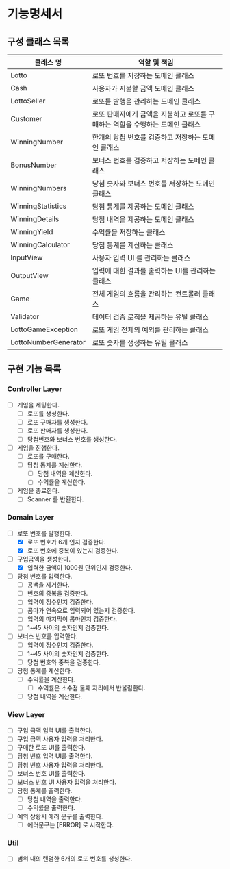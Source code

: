 # 기능명세서

## 구성 클래스 목록

| 클래스 명                | 역할 및 책임                                     |
|----------------------|---------------------------------------------|
| Lotto                | 로또 번호를 저장하는 도메인 클래스                         |
| Cash                 | 사용자가 지불할 금액 도메인 클래스                         |
| LottoSeller          | 로또를 발행을 관리하는 도메인 클래스                        |
| Customer             | 로또 판매자에게 금액을 지불하고 로또를 구매하는 역할을 수행하는 도메인 클래스 |
| WinningNumber        | 한개의 당첨 번호를 검증하고 저장하는 도메인 클래스                |
| BonusNumber          | 보너스 번호를 검증하고 저장하는 도메인 클래스                   |
| WinningNumbers       | 당첨 숫자와 보너스 번호를 저장하는 도메인 클래스                 |
| WinningStatistics    | 당첨 통계를 제공하는 도메인 클래스                         |
| WinningDetails       | 당첨 내역을 제공하는 도메인 클래스                         |
| WinningYield         | 수익률을 저장하는 클래스                               |
| WinningCalculator    | 당첨 통계를 계산하는 클래스                             |
| InputView            | 사용자 입력 UI 를 관리하는 클래스                        |
| OutputView           | 입력에 대한 결과를 출력하는 UI를 관리하는 클래스                |
| Game                 | 전체 게임의 흐름을 관리하는 컨트롤러 클래스                    |
| Validator            | 데이터 검증 로직을 제공하는 유틸 클래스                      |
| LottoGameException   | 로또 게임 전체의 예외를 관리하는 클래스                      |
| LottoNumberGenerator | 로또 숫자를 생성하는 유틸 클래스                          |

## 구현 기능 목록

### Controller Layer

- [ ]  게임을 세팅한다.
    - [ ]  로또를 생성한다.
    - [ ]  로또 구매자를 생성한다.
    - [ ]  로또 판매자를 생성한다.
    - [ ]  당첨번호와 보너스 번호를 생성한다.
- [ ]  게임을 진행한다.
    - [ ]  로또를 구매한다.
    - [ ]  당첨 통계를 계산한다.
        - [ ]  당첨 내역을 계산한다.
        - [ ]  수익률을 계산한다.
- [ ]  게임을 종료한다.
    - [ ]  Scanner 를 반환한다.

### Domain Layer

- [ ]  로또 번호를 발행한다.
    - [X]  로또 번호가 6개 인지 검증한다.
    - [X]  로또 번호에 중복이 있는지 검증한다.
- [ ]  구입금액을 생성한다.
    - [X]  입력한 금액이 1000원 단위인지 검증한다.
- [ ]  당첨 번호를 입력한다.
    - [ ]  공백을 제거한다.
    - [ ]  번호의 중복을 검증한다.
    - [ ]  입력이 정수인지 검증한다.
    - [ ]  콤마가 연속으로 입력되어 있는지 검증한다.
    - [ ]  입력의 마지막이 콤마인지 검증한다.
    - [ ]  1~45 사이의 숫자인지 검증한다.
- [ ]  보너스 번호를 입력한다.
    - [ ]  입력이 정수인지 검증한다.
    - [ ]  1~45 사이의 숫자인지 검증한다.
    - [ ]  당첨 번호와 중복을 검증한다.
- [ ]  당첨 통계를 계산한다.
    - [ ]  수익률을 계산한다.
        - [ ]  수익률은 소수점 둘째 자리에서 반올림한다.
    - [ ]  당첨 내역을 계산한다.

### View Layer

- [ ]  구입 금액 입력 UI를 출력한다.
- [ ]  구입 금액 사용자 입력을 처리한다.
- [ ]  구매한 로또 UI를 출력한다.
- [ ]  당첨 번호 입력 UI를 출력한다.
- [ ]  당첨 번호 사용자 입력을 처리한다.
- [ ]  보너스 번호 UI를 출력한다.
- [ ]  보너스 번호 UI 사용자 입력을 처리한다.
- [ ]  당첨 통계를 출력한다.
    - [ ]  당첨 내역을 출력한다.
    - [ ]  수익률을 출력한다.
- [ ]  예외 상황시 에러 문구를 출력한다.
    - [ ]  에러문구는 [ERROR] 로 시작한다.

### Util

- [ ] 범위 내의 랜덤한 6개의 로또 번호를 생성한다.